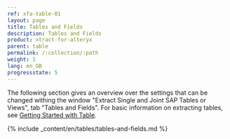 ```yaml
---
ref: xfa-table-01
layout: page
title: Tables and Fields
description: Tables and Fields
product: xtract-for-alteryx
parent: table
permalink: /:collection/:path
weight: 1
lang: en_GB
progressstate: 5
---
```

The following section gives an overview over the settings that can be changed withing the window "Extract Single and Joint SAP Tables or Views", tab "Tables and Fields".
For basic information on extracting tables, see [Getting Started with Table](../getting-started-table). <br>

{% include _content/en/tables/tables-and-fields.md  %}